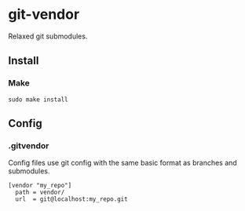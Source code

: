 # git-vendor

Relaxed git submodules.

## Install

### Make

```
sudo make install
```

## Config

### .gitvendor

Config files use git config with the same basic format as branches and submodules.

```
[vendor "my_repo"]
  path = vendor/
  url  = git@localhost:my_repo.git
```

